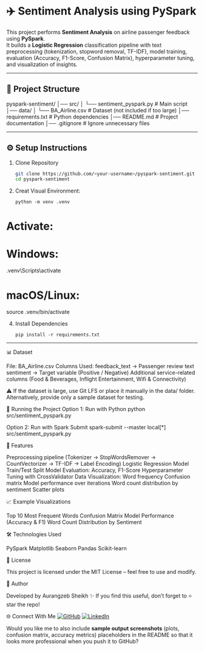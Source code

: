 # ✈️ Sentiment Analysis using PySpark

This project performs **Sentiment Analysis** on airline passenger feedback using **PySpark**.  
It builds a **Logistic Regression** classification pipeline with text preprocessing (tokenization, stopword removal, TF-IDF), model training, evaluation (Accuracy, F1-Score, Confusion Matrix), hyperparameter tuning, and visualization of insights.

---

## 📂 Project Structure
  pyspark-sentiment/
│── src/
│ └── sentiment_pyspark.py # Main script
│── data/
│ └── BA_Airline.csv # Dataset (not included if too large)
│── requirements.txt # Python dependencies
│── README.md # Project documentation
│── .gitignore # Ignore unnecessary files


---

## ⚙️ Setup Instructions

1. Clone Repository
   ```bash
   git clone https://github.com/<your-username>/pyspark-sentiment.git
   cd pyspark-sentiment
   ```

2. Creat Visual Environment:
     ```
     python -m venv .venv
     ```
# Activate:
# Windows:
.venv\Scripts\activate
# macOS/Linux:
source .venv/bin/activate

4. Install Dependencies

    ```
    pip install -r requirements.txt
    ```

---

📊 Dataset

File: BA_Airline.csv
Columns Used:
feedback_text → Passenger review text
sentiment → Target variable (Positive / Negative)
Additional service-related columns (Food & Beverages, Inflight Entertainment, Wifi & Connectivity)

⚠️ If the dataset is large, use Git LFS or place it manually in the data/ folder.
Alternatively, provide only a sample dataset for testing.

🚀 Running the Project
Option 1: Run with Python
python src/sentiment_pyspark.py


Option 2: Run with Spark Submit
spark-submit --master local[*] src/sentiment_pyspark.py

🔑 Features

Preprocessing pipeline (Tokenizer → StopWordsRemover → CountVectorizer → TF-IDF → Label Encoding)
Logistic Regression Model
Train/Test Split
Model Evaluation: Accuracy, F1-Score
Hyperparameter Tuning with CrossValidator
Data Visualization:
Word frequency
Confusion matrix
Model performance over iterations
Word count distribution by sentiment
Scatter plots

📈 Example Visualizations

Top 10 Most Frequent Words
Confusion Matrix
Model Performance (Accuracy & F1)
Word Count Distribution by Sentiment

🛠️ Technologies Used

PySpark
Matplotlib
Seaborn
Pandas
Scikit-learn

📜 License

This project is licensed under the MIT License – feel free to use and modify.

🙌 Author

Developed by Aurangzeb Sheikh ✨
If you find this useful, don’t forget to ⭐ star the repo!

🌐 Connect With Me
[![GitHub](https://img.shields.io/badge/GitHub-Profile-aurangzeb55-black?logo=github&logoColor=white)](https://github.com/aurangzeb55)
[![LinkedIn](https://img.shields.io/badge/LinkedIn-Aurangzeb-Sheikh-blue?logo=linkedin&logoColor=white)](https://www.linkedin.com/in/Aurangzeb-Sheikh/)


Would you like me to also include **sample output screenshots** (plots, confusion matrix, accuracy metrics) placeholders in the README so that it looks more professional when you push it to GitHub?
